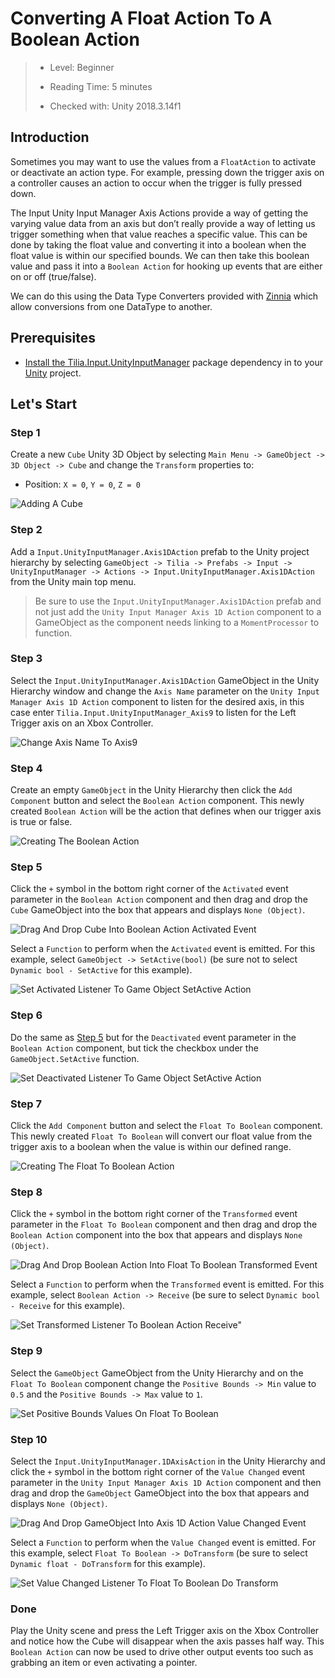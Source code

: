 # Converting A Float Action To A Boolean Action

> * Level: Beginner
>
> * Reading Time: 5 minutes
>
> * Checked with: Unity 2018.3.14f1

## Introduction

Sometimes you may want to use the values from a `FloatAction` to activate or deactivate an action type. For example, pressing down the trigger axis on a controller causes an action to occur when the trigger is fully pressed down.

The Input Unity Input Manager Axis Actions provide a way of getting the varying value data from an axis but don’t really provide a way of letting us trigger something when that value reaches a specific value. This can be done by taking the float value and converting it into a boolean when the float value is within our specified bounds. We can then take this boolean value and pass it into a `Boolean Action` for hooking up events that are either on or off (true/false).

We can do this using the Data Type Converters provided with [Zinnia] which allow conversions from one DataType to another.

## Prerequisites

* [Install the Tilia.Input.UnityInputManager] package dependency in to your [Unity] project.

## Let's Start

### Step 1

Create a new `Cube` Unity 3D Object by selecting `Main Menu -> GameObject -> 3D Object -> Cube` and change the `Transform` properties to:

* Position: `X = 0`, `Y = 0`, `Z = 0`

![Adding A Cube](assets/images/AddingACube.png)

### Step 2

Add a `Input.UnityInputManager.Axis1DAction` prefab to the Unity project hierarchy by selecting `GameObject -> Tilia -> Prefabs -> Input -> UnityInputManager -> Actions -> Input.UnityInputManager.Axis1DAction` from the Unity main top menu.

> Be sure to use the `Input.UnityInputManager.Axis1DAction` prefab and not just add the `Unity Input Manager Axis 1D Action` component to a GameObject as the component needs linking to a `MomentProcessor` to function.

### Step 3

Select the `Input.UnityInputManager.Axis1DAction` GameObject in the Unity Hierarchy window and change the `Axis Name` parameter on the `Unity Input Manager Axis 1D Action` component to listen for the desired axis, in this case enter `Tilia.Input.UnityInputManager_Axis9` to listen for the Left Trigger axis on an Xbox Controller.

![Change Axis Name To Axis9](assets/images/ChangeAxisNameToAxis9.png)

### Step 4

Create an empty `GameObject` in the Unity Hierarchy then click the `Add Component` button and select the `Boolean Action` component. This newly created `Boolean Action` will be the action that defines when our trigger axis is true or false.

![Creating The Boolean Action](assets/images/CreatingTheBooleanAction.png)

### Step 5

Click the `+` symbol in the bottom right corner of the `Activated` event parameter in the `Boolean Action` component and then drag and drop the `Cube` GameObject into the box that appears and displays `None (Object)`.
 
![Drag And Drop Cube Into Boolean Action Activated Event](assets/images/DragAndDropCubeIntoBooleanActionActivatedEvent.png)

Select a `Function` to perform when the `Activated` event is emitted. For this example, select `GameObject -> SetActive(bool)` (be sure not to select `Dynamic bool - SetActive` for this example).
 
![Set Activated Listener To Game Object SetActive Action](assets/images/SetActivatedListenerToGameObjectSetActiveAction.png)

### Step 6

Do the same as [Step 5] but for the `Deactivated` event parameter in the `Boolean Action` component, but tick the checkbox under the `GameObject.SetActive` function.

![Set Deactivated Listener To Game Object SetActive Action](assets/images/SetDeactivatedListenerToGameObjectSetActiveAction.png)

### Step 7

Click the `Add Component` button and select the `Float To Boolean` component. This newly created `Float To Boolean` will convert our float value from the trigger axis to a boolean when the value is within our defined range.

![Creating The Float To Boolean Action](assets/images/CreatingTheFloatToBooleanAction.png)

### Step 8

Click the `+` symbol in the bottom right corner of the `Transformed` event parameter in the `Float To Boolean` component and then drag and drop the `Boolean Action` component into the box that appears and displays `None (Object)`.
 
![Drag And Drop Boolean Action Into Float To Boolean Transformed Event](assets/images/DragAndDropBooleanActionIntoFloatToBooleanTransformedEvent.png)

Select a `Function` to perform when the `Transformed` event is emitted. For this example, select `Boolean Action -> Receive` (be sure to select `Dynamic bool - Receive` for this example).
 
![Set Transformed Listener To Boolean Action Receive"](assets/images/SetTransformedListenerToBooleanActionReceive.png)

### Step 9

Select the `GameObject` GameObject from the Unity Hierarchy and on the `Float To Boolean` component change the `Positive Bounds -> Min` value to `0.5` and the `Positive Bounds -> Max` value to `1`.

![Set Positive Bounds Values On Float To Boolean](assets/images/SetPositiveBoundsValuesOnFloatToBoolean.png)

### Step 10

Select the `Input.UnityInputManager.1DAxisAction` in the Unity Hierarchy and click the `+` symbol in the bottom right corner of the `Value Changed` event parameter in the `Unity Input Manager Axis 1D Action` component and then drag and drop the `GameObject` GameObject into the box that appears and displays `None (Object)`.

![Drag And Drop GameObject Into Axis 1D Action Value Changed Event](assets/images/DragAndDropGameObjectIntoAxis1DActionValueChangedEvent.png)

Select a `Function` to perform when the `Value Changed` event is emitted. For this example, select `Float To Boolean -> DoTransform` (be sure to select `Dynamic float - DoTransform` for this example).
 
![Set Value Changed Listener To Float To Boolean Do Transform](assets/images/SetValueChangedListenerToFloatToBooleanDoTransform.png)

### Done

Play the Unity scene and press the Left Trigger axis on the Xbox Controller and notice how the Cube will disappear when the axis passes half way. This `Boolean Action` can now be used to drive other output events too such as grabbing an item or even activating a pointer.

[Zinnia]: https://github.com/ExtendRealityLtd/Zinnia.Unity
[Install the Tilia.Input.UnityInputManager]: ../Installation/README.md
[Unity]: https://unity3d.com/
[Step 5]: #Step-5